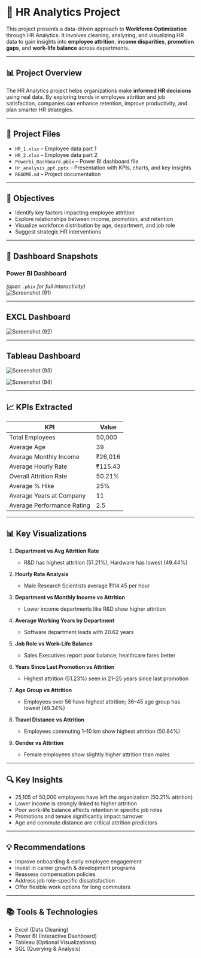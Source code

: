 # 👥 HR Analytics Project 

This project presents a data-driven approach to **Workforce Optimization** through HR Analytics. It involves cleaning, analyzing, and visualizing HR data to gain insights into **employee attrition**, **income disparities**, **promotion gaps**, and **work-life balance** across departments.

---

## 📊 Project Overview

The HR Analytics project helps organizations make **informed HR decisions** using real data. By exploring trends in employee attrition and job satisfaction, companies can enhance retention, improve productivity, and plan smarter HR strategies.

---

## 📂 Project Files

- `HR_1.xlsx` – Employee data part 1  
- `HR_2.xlsx` – Employee data part 2  
- `Powerbi_Dashboard.pbix` – Power BI dashboard file  
- `Hr_analysis_ppt.pptx` – Presentation with KPIs, charts, and key insights  
- `README.md` – Project documentation  

---

## 🎯 Objectives

- Identify key factors impacting employee attrition  
- Explore relationships between income, promotion, and retention  
- Visualize workforce distribution by age, department, and job role  
- Suggest strategic HR interventions

---
## 📸 Dashboard Snapshots

### Power BI Dashboard  
*(open `.pbix` for full interactivity)*  
![Screenshot (91)](https://github.com/user-attachments/assets/9fb773b6-fbce-4908-b1bd-cc77d0140464)

---

## EXCL Dashboard
![Screenshot (92)](https://github.com/user-attachments/assets/c2ab55ad-3cd0-4d85-9d1d-803dca26337a)

---

## Tableau Dashboard
![Screenshot (93)](https://github.com/user-attachments/assets/fb46406a-420f-446f-9e34-659adabc258b)

![Screenshot (94)](https://github.com/user-attachments/assets/7dd764b6-f4a5-45cb-92f3-234778e11745)


---
## 📈 KPIs Extracted

| KPI                                | Value          |
|-----------------------------------|----------------|
| Total Employees                   | 50,000         |
| Average Age                       | 39             |
| Average Monthly Income            | ₹26,016        |
| Average Hourly Rate              | ₹115.43        |
| Overall Attrition Rate            | 50.21%         |
| Average % Hike                    | 25%            |
| Average Years at Company          | 11             |
| Average Performance Rating        | 2.5            |

---

## 📊 Key Visualizations

1. **Department vs Avg Attrition Rate**  
   - R&D has highest attrition (51.21%), Hardware has lowest (49.44%)

2. **Hourly Rate Analysis**  
   - Male Research Scientists average ₹114.45 per hour

3. **Department vs Monthly Income vs Attrition**  
   - Lower income departments like R&D show higher attrition

4. **Average Working Years by Department**  
   - Software department leads with 20.62 years

5. **Job Role vs Work-Life Balance**  
   - Sales Executives report poor balance; healthcare fares better

6. **Years Since Last Promotion vs Attrition**  
   - Highest attrition (51.23%) seen in 21–25 years since last promotion

7. **Age Group vs Attrition**  
   - Employees over 56 have highest attrition; 36–45 age group has lowest (49.34%)

8. **Travel Distance vs Attrition**  
   - Employees commuting 1–10 km show highest attrition (50.84%)

9. **Gender vs Attrition**  
   - Female employees show slightly higher attrition than males

---

## 🔍 Key Insights

- 25,105 of 50,000 employees have left the organization (50.21% attrition)
- Lower income is strongly linked to higher attrition
- Poor work-life balance affects retention in specific job roles
- Promotions and tenure significantly impact turnover
- Age and commute distance are critical attrition predictors

---

## 💡 Recommendations

- Improve onboarding & early employee engagement  
- Invest in career growth & development programs  
- Reassess compensation policies  
- Address job role–specific dissatisfaction  
- Offer flexible work options for long commuters  

---


## 📚 Tools & Technologies

- Excel (Data Cleaning)  
- Power BI (Interactive Dashboard)  
- Tableau (Optional Visualizations)  
- SQL (Querying & Analysis)  
















